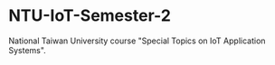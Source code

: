 # NTU-IoT-Semester-2
National Taiwan University course "Special Topics on IoT Application Systems".

